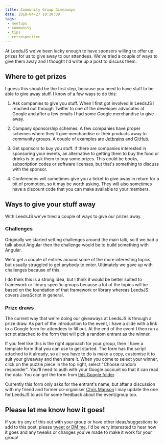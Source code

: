 ```yaml
---
title: Community Group Giveaways
date: 2018-04-27 10:30:00
tags:
 - meetups
 - community
 - tips
 - retrospective
---
```

At LeedsJS we've been lucky enough to have sponsors willing to offer up prizes for us to give away to our attendees. We've tried a couple of ways to give them away and I thought I'd write up a post to discuss them.

<!-- more -->

## Where to get prizes
I guess this should be the first step, because you need to have stuff to be able to give away stuff. I know of a few ways to do this:

1) Ask companies to give you stuff. When I first got involved in LeedsJS I reached out through Twitter to one of the developer advocates at Google and after a few emails I had some Google merchandise to give away.

2) Company sponsorship schemes. A few companies have proper schemes where they'll give merchandise or their products away to community groups. A couple of examples are [Jetbrains](https://www.jetbrains.com/community/support/#section=communities) and [GitHub](https://community.github.com/).

3) Get sponsors to buy you stuff. If there are companies interested in sponsoring your events, an alternative to getting them to buy the food or drinks is to ask them to buy some prizes. This could be books, subscription codes or software licenses, but that's something to discuss with the sponsor.

4) Conferences will sometimes give you a ticket to give away in return for a bit of promotion, so it may be worth asking. They will also sometimes have a discount code that you can make available to your members.

## Ways to give your stuff away
With LeedsJS we've tried a couple of ways to give our prizes away.

### Challenges
Originally we started setting challenges around the main talk, so if we had a talk about Angular then the challenge would be to build something with Angular.

We'd get a couple of entries around some of the more interesting topics, but usually struggled to get anybody to enter. Ultimately we gave up with challenges because of this.

I do think this is a strong idea, but I think it would be better suited to framework or library specific groups because a lot of the topics will be based on the foundation of that framework or library whereas LeedsJS covers JavaScript in general.

### Prize draws

The current way that we're doing our giveaways at LeedsJS is through a prize draw. As part of the introduction to the event, I have a slide with a link to a Google form for attendees to fill out. At the end of the event I then run a script attached to the form that will pick a random entrant as the winner.

If you feel like this is the right approach for your group, then I have a template form that you can use to get started. The form has the script attached to it already, so all you have to do is make a copy, customise it to suit your giveaway and then share it. When you come to select your winner, click on the puzzle piece in the top right, select "Choose random responder". You'll need to auth with your Google account so that it can read the data. You can get the form from [this Google folder](https://drive.google.com/open?id=1LGGcDjoS8_yWZbQU9blBz9AdTJX9z4Gq).

Currently this form only asks for the entrant's name, but after a discussion with my friend and former co-organiser [Chris Manson](https://twitter.com/real_ate) I may update the one for LeedsJS to ask for some feedback about the event/group too.

## Please let me know how it goes!
If you try any of this out with your group or have other ideas/suggestions to add to this post, please [tweet or DM me](https://twitter.com/CodeFoodPixels/). I'd be very interested to hear how it goes and any tweaks or changes you've made to make it work for your group!
